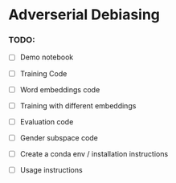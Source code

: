 # Adverserial Debiasing


### TODO:

- [ ] Demo notebook
- [ ] Training Code
- [ ] Word embeddings code
- [ ] Training with different embeddings
- [ ] Evaluation code
- [ ] Gender subspace code
- [ ] Create a conda env / installation instructions
- [ ] Usage instructions

